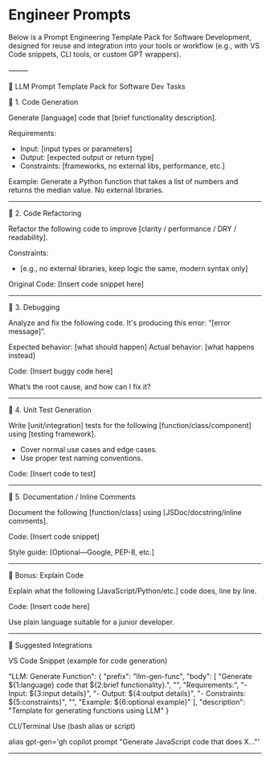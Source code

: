 # Engineer Prompts

 Below is a Prompt Engineering Template Pack for Software Development, designed for reuse and integration into your tools or workflow (e.g., with VS Code snippets, CLI tools, or custom GPT wrappers).

⸻

🧰 LLM Prompt Template Pack for Software Dev Tasks

🧱 1. Code Generation

Generate [language] code that [brief functionality description].

Requirements:
- Input: [input types or parameters]
- Output: [expected output or return type]
- Constraints: [frameworks, no external libs, performance, etc.]

Example: 
Generate a Python function that takes a list of numbers and returns the median value. No external libraries.


---

🧼 2. Code Refactoring

Refactor the following code to improve [clarity / performance / DRY / readability].

Constraints:
- [e.g., no external libraries, keep logic the same, modern syntax only]

Original Code:
[Insert code snippet here]


---

🐞 3. Debugging

Analyze and fix the following code. It's producing this error: “[error message]”.

Expected behavior: [what should happen]
Actual behavior: [what happens instead]

Code:
[Insert buggy code here]

What’s the root cause, and how can I fix it?


---

🧪 4. Unit Test Generation

Write [unit/integration] tests for the following [function/class/component] using [testing framework].

- Cover normal use cases and edge cases.
- Use proper test naming conventions.

Code:
[Insert code to test]

---

📘 5. Documentation / Inline Comments

Document the following [function/class] using [JSDoc/docstring/inline comments].

Code:
[Insert code snippet]

Style guide: [Optional—Google, PEP-8, etc.]

---

🧠 Bonus: Explain Code

Explain what the following [JavaScript/Python/etc.] code does, line by line.

Code:
[Insert code here]

Use plain language suitable for a junior developer.

---

🔌 Suggested Integrations

VS Code Snippet (example for code generation)

"LLM: Generate Function": {
  "prefix": "llm-gen-func",
  "body": [
    "Generate ${1:language} code that ${2:brief functionality}.",
    "",
    "Requirements:",
    "- Input: ${3:input details}",
    "- Output: ${4:output details}",
    "- Constraints: ${5:constraints}",
    "",
    "Example: ${6:optional example}"
  ],
  "description": "Template for generating functions using LLM"
}

CLI/Terminal Use (bash alias or script)

alias gpt-gen='gh copilot prompt "Generate JavaScript code that does X..."'

---